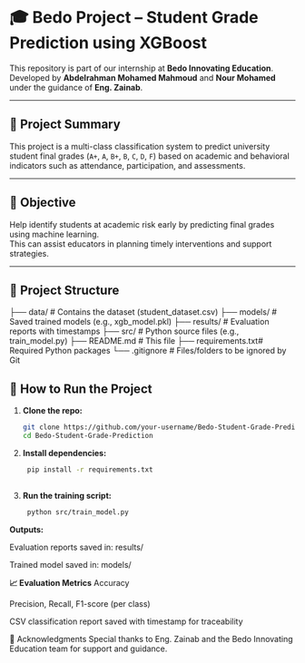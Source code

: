 # 🎓 Bedo Project – Student Grade Prediction using XGBoost

This repository is part of our internship at **Bedo Innovating Education**.  
Developed by **Abdelrahman Mohamed Mahmoud** and **Nour Mohamed** under the guidance of **Eng. Zainab**.

---

## 🧠 Project Summary

This project is a multi-class classification system to predict university student final grades (`A+`, `A`, `B+`, `B`, `C`, `D`, `F`) based on academic and behavioral indicators such as attendance, participation, and assessments.

---

## 📌 Objective

Help identify students at academic risk early by predicting final grades using machine learning.  
This can assist educators in planning timely interventions and support strategies.

---

## 📂 Project Structure

├── data/ # Contains the dataset (student_dataset.csv)
├── models/ # Saved trained models (e.g., xgb_model.pkl)
├── results/ # Evaluation reports with timestamps
├── src/ # Python source files (e.g., train_model.py)
├── README.md # This file
├── requirements.txt# Required Python packages
└── .gitignore # Files/folders to be ignored by Git

## 🚀 How to Run the Project

1. **Clone the repo:**
   ```bash
   git clone https://github.com/your-username/Bedo-Student-Grade-Prediction.git
   cd Bedo-Student-Grade-Prediction

2. **Install dependencies:**
   ```bash
    pip install -r requirements.txt
    
3. **Run the training script:**

   ```bash
    python src/train_model.py

**Outputs:**

Evaluation reports saved in: results/

Trained model saved in: models/

**📈 Evaluation Metrics**
Accuracy

Precision, Recall, F1-score (per class)

CSV classification report saved with timestamp for traceability

🙌 Acknowledgments
Special thanks to Eng. Zainab and the Bedo Innovating Education team for support and guidance.